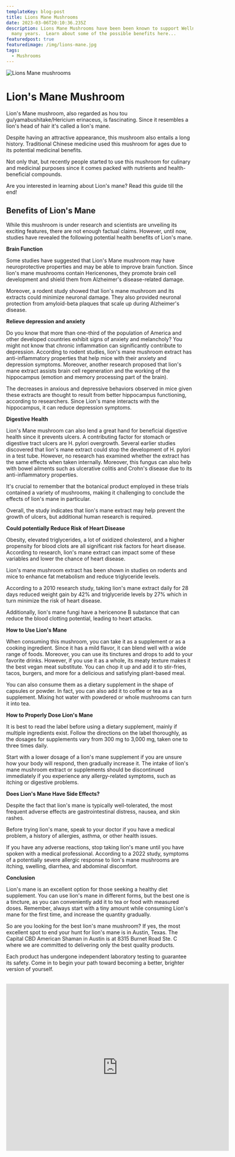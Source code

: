 ```yaml
---
templateKey: blog-post
title: Lions Mane Mushrooms
date: 2023-03-06T20:10:36.235Z
description: Lions Mane Mushrooms have been been known to support Wellness for
  many years.  Learn about some of the possible benefits here...
featuredpost: true
featuredimage: /img/lions-mane.jpg
tags:
  - Mushrooms
---
```

![](/img/lions-mane.jpg "Lions Mane mushrooms")

# Lion's Mane Mushroom

 Lion's Mane mushroom, also regarded as hou tou gu/yamabushitake/Hericium erinaceus, is fascinating. Since it resembles a lion's head of hair it's called a lion's mane.

Despite having an attractive appearance, this mushroom also entails a long history. Traditional Chinese medicine used this mushroom for ages due to its potential medicinal benefits. 

Not only that, but recently people started to use this mushroom for culinary and medicinal purposes since it comes packed with nutrients and health-beneficial compounds.

Are you interested in learning about Lion's mane? Read this guide till the end!

## Benefits of Lion's Mane

While this mushroom is under research and scientists are unveiling its exciting features, there are not enough factual claims. However, until now, studies have revealed the following potential health benefits of Lion's mane. 

**Brain Function** 

Some studies have suggested that Lion's Mane mushroom may have neuroprotective properties and may be able to improve brain function. Since lion's mane mushrooms contain Hericenones, they promote brain cell development and shield them from Alzheimer's disease-related damage.

Moreover, a rodent study showed that lion's mane mushroom and its extracts could minimize neuronal damage. They also provided neuronal protection from amyloid-beta plaques that scale up during Alzheimer's disease. 

**Relieve depression and anxiety**

Do you know that more than one-third of the population of America and other developed countries exhibit signs of anxiety and melancholy? You might not know that chronic inflammation can significantly contribute to depression. According to rodent studies, lion's mane mushroom extract has anti-inflammatory properties that help mice with their anxiety and depression symptoms. Moreover, another research proposed that lion's mane extract assists brain cell regeneration and the working of the hippocampus (emotion and memory processing part of the brain).

The decreases in anxious and depressive behaviors observed in mice given these extracts are thought to result from better hippocampus functioning, according to researchers. Since Lion's mane interacts with the hippocampus, it can reduce depression symptoms.

**Digestive Health**

Lion's Mane mushroom can also lend a great hand for beneficial digestive health since it prevents ulcers. A contributing factor for stomach or digestive tract ulcers are H. pylori overgrowth. Several earlier studies discovered that lion's mane extract could stop the development of H. pylori in a test tube. However, no research has examined whether the extract has the same effects when taken internally. Moreover, this fungus can also help with bowel ailments such as ulcerative colitis and Crohn's disease due to its anti-inflammatory properties. 

It's crucial to remember that the botanical product employed in these trials contained a variety of mushrooms, making it challenging to conclude the effects of lion's mane in particular.

Overall, the study indicates that lion's mane extract may help prevent the growth of ulcers, but additional human research is required.

**Could potentially Reduce Risk of Heart Disease**

Obesity, elevated triglycerides, a lot of oxidized cholesterol, and a higher propensity for blood clots are all significant risk factors for heart disease. According to research, lion's mane extract can impact some of these variables and lower the chance of heart disease.

Lion's mane mushroom extract has been shown in studies on rodents and mice to enhance fat metabolism and reduce triglyceride levels.

According to a 2010 research study, taking lion's mane extract daily for 28 days reduced weight gain by 42% and triglyceride levels by 27% which in turn minimize the risk of heart disease.

Additionally, lion's mane fungi have a hericenone B substance that can reduce the blood clotting potential, leading to heart attacks.

**How to Use Lion's Mane**

When consuming this mushroom, you can take it as a supplement or as a cooking ingredient. Since it has a mild flavor, it can blend well with a wide range of foods. Moreover, you can use its tinctures and drops to add to your favorite drinks.  However, if you use it as a whole, its meaty texture makes it the best vegan meat substitute. You can chop it up and add it to stir-fries, tacos, burgers, and more for a delicious and satisfying plant-based meal.

You can also consume them as a dietary supplement in the shape of capsules or powder. In fact, you can also add it to coffee or tea as a supplement. Mixing hot water with powdered or whole mushrooms can turn it into tea.

**How to Properly Dose Lion's Mane**

It is best to read the label before using a dietary supplement, mainly if multiple ingredients exist. Follow the directions on the label thoroughly, as the dosages for supplements vary from 300 mg to 3,000 mg, taken one to three times daily.

Start with a lower dosage of a lion's mane supplement if you are unsure how your body will respond, then gradually increase it. The intake of lion's mane mushroom extract or supplements should be discontinued immediately if you experience any allergy-related symptoms, such as itching or digestive problems.

**Does Lion's Mane Have Side Effects?**

Despite the fact that lion's mane is typically well-tolerated, the most frequent adverse effects are gastrointestinal distress, nausea, and skin rashes.

Before trying lion's mane, speak to your doctor if you have a medical problem, a history of allergies, asthma, or other health issues.

If you have any adverse reactions, stop taking lion's mane until you have spoken with a medical professional. According to a 2022 study, symptoms of a potentially severe allergic response to lion's mane mushrooms are itching, swelling, diarrhea, and abdominal discomfort.

**Conclusion**

Lion's mane is an excellent option for those seeking a healthy diet supplement. You can use lion's mane in different forms, but the best one is a tincture, as you can conveniently add it to tea or food with measured doses. Remember, always start with a tiny amount while consuming Lion's mane for the first time, and increase the quantity gradually.

So are you looking for the best lion's mane mushroom? If yes, the most excellent spot to end your hunt for lion's mane is in Austin, Texas. The Capital CBD American Shaman in Austin is at 8315 Burnet Road Ste. C where we are committed to delivering only the best quality products.

Each product has undergone independent laboratory testing to guarantee its safety. Come in to begin your path toward becoming a better, brighter version of yourself.

<br>

<center><iframe src="https://www.google.com/maps/embed?pb=!1m18!1m12!1m3!1d3442.5441840515764!2d-97.7283884!3d30.363901699999996!2m3!1f0!2f0!3f0!3m2!1i1024!2i768!4f13.1!3m3!1m2!1s0x8644cb31a4fe226f%3A0x34275657f2964730!2sCapital%20CBD%20American%20Shaman!5e0!3m2!1sen!2sus!4v1667507515248!5m2!1sen!2sus" width="600" height="450" style="border:0;" allowfullscreen="" loading="lazy" referrerpolicy="no-referrer-when-downgrade"></iframe><center/>